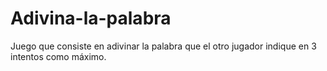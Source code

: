 # Adivina-la-palabra
Juego que consiste en adivinar la palabra que el otro jugador indique en 3 intentos como máximo.
